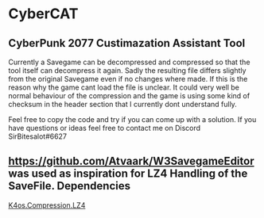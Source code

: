 # CyberCAT
CyberPunk 2077 Custimazation Assistant Tool
--------
Currently a Savegame can be decompressed and compressed so that the tool itself can decompress it again. Sadly the resulting file differs slightly from the original Savegame even if no changes where made. If this is the reason why the game cant load the file is unclear. It could very well be normal behaviour of the compression and the game is using some kind of checksum in the header section that I currently dont understand fully.

Feel free to copy the code and try if you can come up with a solution.
If you have questions or ideas feel free to contact me on Discord SirBitesalot#6627

https://github.com/Atvaark/W3SavegameEditor was used as inspiration for LZ4 Handling of the SaveFile.
Dependencies
--------
[K4os.Compression.LZ4][0]

[0]:https://github.com/MiloszKrajewski/K4os.Compression.LZ4
